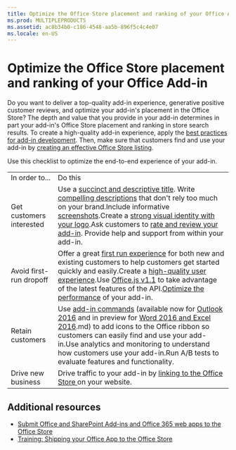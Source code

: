 ```yaml
---
title: Optimize the Office Store placement and ranking of your Office Add-in
ms.prod: MULTIPLEPRODUCTS
ms.assetid: ac8b34b0-c186-4548-aa5b-896f5c4c4e07
ms.locale: en-US
---
```



# Optimize the Office Store placement and ranking of your Office Add-in







Do you want to deliver a top-quality add-in experience, generative positive customer reviews, and optimize your add-in's placement in the Office Store? The depth and value that you provide in your add-in determines in part your add-in's Office Store placement and ranking in store search results. To create a high-quality add-in experience, apply the [best practices for add-in development](013e1486-4482-42c1-bcda-edf8de06e771). Then, make sure that customers find and use your add-in by [creating an effective Office Store listing](Create-effective-Office-Store-apps-and-add-ins.md). 



Use this checklist to optimize the end-to-end experience of your add-in.

|||
|---|---|
|In order to...|Do this|
|Get customers interested|Use a [succinct and descriptive title](Create-effective-Office-Store-apps-and-add-ins.md.md.md#bk_name). Write [compelling descriptions](Create-effective-Office-Store-apps-and-add-ins.md.md.md#bk_describe) that don't rely too much on your brand.Include informative [screenshots](Create-effective-Office-Store-apps-and-add-ins.md.md.md#bk_screenshots).Create a [strong visual identity with your logo](Create-effective-Office-Store-apps-and-add-ins.md.md.md#bk_images).Ask customers to [rate and review your add-in](Create-effective-Office-Store-apps-and-add-ins.md.md.md#bk_ratings).  Provide help and support from within your add-in.|
|Avoid first-run dropoff|Offer a great [first run experience](013e1486-4482-42c1-bcda-edf8de06e771.md.md#bk_firstrun) for both new and existing customers to help customers get started quickly and easily.Create a [high-quality user experience](013e1486-4482-42c1-bcda-edf8de06e771.md.md#bk_ux).Use [Office.js v1.1](641dc473-0931-4e00-8164-e7808ceed64d) to take advantage of the latest features of the API.[Optimize the performance](013e1486-4482-42c1-bcda-edf8de06e771.md.md#bk_performance) of your add-in.|
|Retain customers|Use [add-in commands](013e1486-4482-42c1-bcda-edf8de06e771.md#bk_commands) (available now for [Outlook 2016](a806cdfa-4230-4bcb-bb3f-7e3d1c2f26c2) and in preview for [Word 2016 and Excel 2016](5c898275-e47f-4e97-97df-098b769620d6).md) to add icons to the Office ribbon so customers can easily find and use your add-in.Use analytics and monitoring to understand how customers use your add-in.Run A/B tests to evaluate features and functionality.|
|Drive new business|Drive traffic to your add-in by [linking to the Office Store ](Promote-your-Office-or-SharePoint-Add-in-or-Office-365-web-app.md) on your website.|

## Additional resources
<a name="bk_addresources"></a>

- [Submit Office and SharePoint Add-ins and Office 365 web apps to the Office Store](Submit-Office-and-SharePoint-Add-ins-and-Office-365-web-apps-to-the-Office-Store.md)
- [Training: Shipping your Office App to the Office Store](http://dev.office.com/training)







